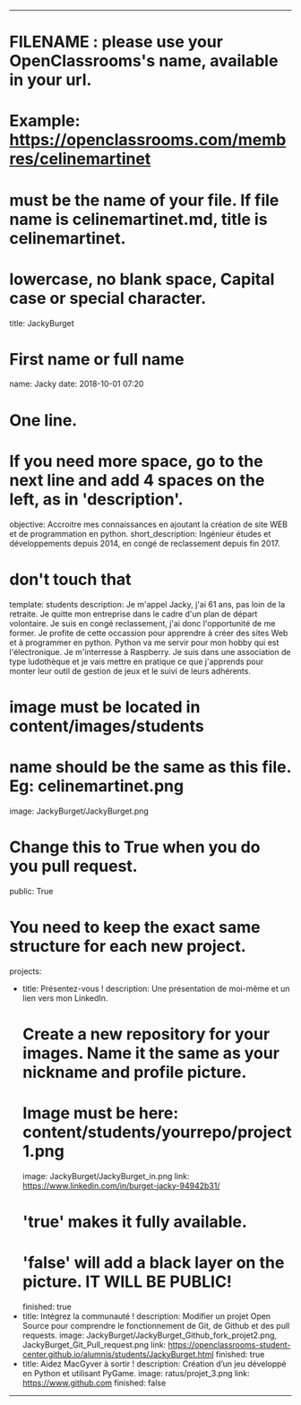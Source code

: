 ---

# FILENAME : please use your OpenClassrooms's name, available in your url.
# Example: https://openclassrooms.com/membres/celinemartinet
# must be the name of your file. If file name is celinemartinet.md, title is celinemartinet.
# lowercase, no blank space, Capital case or special character.
title: JackyBurget

# First name or full name
name: Jacky
date: 2018-10-01 07:20

# One line.
# If you need more space, go to the next line and add 4 spaces on the left, as in 'description'.
objective: Accroitre mes connaissances en ajoutant la création de site WEB et de programmation en python.
short_description: Ingénieur études et développements  depuis 2014, en congé de reclassement depuis fin 2017.

# don't touch that
template: students
description:
    Je m'appel Jacky, j'ai 61 ans, pas loin de la retraite. 
    Je quitte mon entreprise dans le cadre d'un plan de départ volontaire.
    Je suis en congé reclassement, j'ai donc l'opportunité de me former.
    Je profite de cette occassion  pour apprendre à créer des sites Web et à programmer en python.
    Python va me servir pour mon hobby qui est l'électronique. Je m'interresse à Raspberry.
    Je suis dans une association de type ludothèque et je vais mettre en pratique ce que j'apprends pour monter leur outil 
    de gestion de jeux et le suivi de leurs adhérents.
    
# image must be located in content/images/students
# name should be the same as this file. Eg: celinemartinet.png
image: JackyBurget/JackyBurget.png

# Change this to True when you do you pull request.
public: True

# You need to keep the exact same structure for each new project.
projects:
  - title: Présentez-vous !
    description: Une présentation de moi-même et un lien vers mon LinkedIn.
    # Create a new repository for your images. Name it the same as your nickname and profile picture.
    # Image must be here: content/students/yourrepo/project1.png
    image: JackyBurget/JackyBurget_in.png
    link: https://www.linkedin.com/in/burget-jacky-94942b31/
    # 'true' makes it fully available.
    # 'false' will add a black layer on the picture. IT WILL BE PUBLIC!
    finished: true
  - title: Intégrez la communauté !
    description: Modifier un projet Open Source pour comprendre le fonctionnement de Git, de Github et des pull requests. 
    image: JackyBurget/JackyBurget_Github_fork_projet2.png, JackyBurget_Git_Pull_request.png
    link: https://openclassrooms-student-center.github.io/alumnis/students/JackyBurget.html
    finished: true
  - title: Aidez MacGyver à sortir !
    description: Création d’un jeu développé en Python et utilisant PyGame.
    image: ratus/projet_3.png
    link: https://www.github.com
    finished: false
---